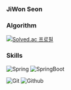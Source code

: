 ### JiWon Seon

### Algorithm

[![Solved.ac 프로필](http://mazassumnida.wtf/api/v2/generate_badge?boj=tjswldnjs126)](https://solved.ac/tjswldnjs126)


### Skills

![Spring](https://img.shields.io/badge/spring-%236DB33F.svg?style=for-the-badge&logo=spring&logoColor=white)
![SpringBoot](https://img.shields.io/badge/SpringBoot-6DB33F?style=for-the-badge&logo=Spring&logoColor=white)

![Git](https://img.shields.io/badge/git-F05033.svg?style=for-the-badge&logo=git&logoColor=white)
![Github](https://img.shields.io/badge/github-181717.svg?style=for-the-badge&logo=github&logoColor=white)
